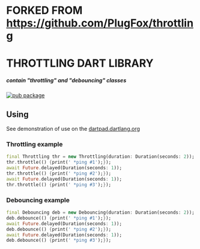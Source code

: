 # FORKED FROM https://github.com/PlugFox/throttling

# THROTTLING DART LIBRARY
##### *contain "throttling" and "debouncing" classes*  
[![pub package](https://img.shields.io/pub/v/throttling.svg)](https://pub.dev/packages/throttling)  
  
  
## Using  
See demonstration of use on the [dartpad.dartlang.org](https://dartpad.dartlang.org/8630021e5c7ab9d27b74e86372f74c31)
  
### Throttling example
```dart
final Throttling thr = new Throttling(duration: Duration(seconds: 2));
thr.throttle(() {print(' *ping #1');});
await Future.delayed(Duration(seconds: 1));
thr.throttle(() {print(' *ping #2');});
await Future.delayed(Duration(seconds: 1));
thr.throttle(() {print(' *ping #3');});
```
  
### Debouncing example
```dart
final Debouncing deb = new Debouncing(duration: Duration(seconds: 2));
deb.debounce(() {print(' *ping #1');});
await Future.delayed(Duration(seconds: 1));
deb.debounce(() {print(' *ping #2');});
await Future.delayed(Duration(seconds: 1));
deb.debounce(() {print(' *ping #3');});
```
  
  
